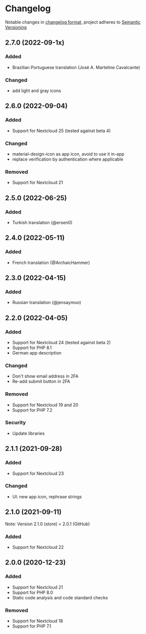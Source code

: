 # Changelog
Notable changes in [changelog format](https://keepachangelog.com/en/1.0.0/), project adheres to [Semantic Versioning](https://semver.org/spec/v2.0.0.html)

## 2.7.0 (2022-09-1x)

### Added

* Brazilian Portuguese translation (José A. Marteline Cavalcante)

### Changed

* add light and gray icons

## 2.6.0 (2022-09-04)

### Added
- Support for Nextcloud 25 (tested against beta 4)
### Changed
- material-design-icon as app icon, avoid to use it in-app
- replace verification by authentication where applicable
### Removed
- Support for Nextcloud 21

## 2.5.0 (2022-06-25)
### Added
- Turkish translation (@ersen0)

## 2.4.0 (2022-05-11)
### Added
- French translation (@ArchaicHammer)

## 2.3.0 (2022-04-15)
### Added
- Russian translation (@jensaymoo)

## 2.2.0 (2022-04-05)
### Added
- Support for Nextcloud 24 (tested against beta 2)
- Support for PHP 8.1
- German app description
### Changed
- Don't show email address in 2FA
- Re-add submit button in 2FA
### Removed
- Support for Nextcloud 19 and 20
- Support for PHP 7.2
### Security
- Update libraries

## 2.1.1 (2021-09-28)
### Added
- Support for Nextcloud 23
### Changed
- UI: new app icon, rephrase strings

## 2.1.0 (2021-09-11)
Note: Version 2.1.0 (store) = 2.0.1 (GitHub)
### Added
- Support for Nextcloud 22

## 2.0.0 (2020-12-23)

### Added

- Support for Nextcloud 21
- Support for PHP 8.0
- Static code analysis and code standard checks

### Removed

- Support for Nextcloud 18
- Support for PHP 7.1
